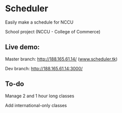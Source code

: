 Scheduler
=========

Easily make a schedule for NCCU

School project (NCCU - College of Commerce)

Live demo:
----------

Master branch: http://188.165.61.14/ (www.scheduler.tk)

Dev branch: http://188.165.61.14:3000/


To-do
-----
Manage 2 and 1 hour long classes

Add international-only classes
